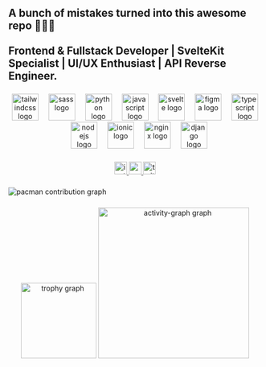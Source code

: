 <h2 align="left">A bunch of mistakes turned into this awesome repo 👋👋👋<br><br>Frontend & Fullstack Developer | SvelteKit Specialist | UI/UX Enthusiast | API Reverse Engineer.</h2>

###

<div align="center">
  <img src="https://skillicons.dev/icons?i=tailwind" height="53" alt="tailwindcss logo"  />
  <img width="12" />
  <img src="https://cdn.jsdelivr.net/gh/devicons/devicon/icons/sass/sass-original.svg" height="53" alt="sass logo"  />
  <img width="12" />
  <img src="https://skillicons.dev/icons?i=py" height="53" alt="python logo"  />
  <img width="12" />
  <img src="https://cdn.jsdelivr.net/gh/devicons/devicon/icons/javascript/javascript-original.svg" height="53" alt="javascript logo"  />
  <img width="12" />
  <img src="https://cdn.jsdelivr.net/gh/devicons/devicon/icons/svelte/svelte-original.svg" height="53" alt="svelte logo"  />
  <img width="12" />
  <img src="https://cdn.jsdelivr.net/gh/devicons/devicon/icons/figma/figma-original.svg" height="53" alt="figma logo"  />
  <img width="12" />
  <img src="https://cdn.jsdelivr.net/gh/devicons/devicon/icons/typescript/typescript-original.svg" height="53" alt="typescript logo"  />
  <img width="12" />
  <img src="https://cdn.jsdelivr.net/gh/devicons/devicon/icons/nodejs/nodejs-original.svg" height="53" alt="nodejs logo"  />
  <img width="12" />
  <img src="https://cdn.jsdelivr.net/gh/devicons/devicon/icons/ionic/ionic-original.svg" height="53" alt="ionic logo"  />
  <img width="12" />
  <img src="https://cdn.jsdelivr.net/gh/devicons/devicon/icons/nginx/nginx-original.svg" height="53" alt="nginx logo"  />
  <img width="12" />
  <img src="https://cdn.jsdelivr.net/gh/devicons/devicon/icons/django/django-plain.svg" height="53" alt="django logo"  />
</div>

###

<div align="center">
  <a href="https://www.instagram.com/aleenxettri/" target="_blank">
    <img src="https://img.shields.io/static/v1?message=Instagram&logo=instagram&label=&color=E4405F&logoColor=white&labelColor=&style=for-the-badge" height="25" alt="instagram logo"  />
  </a>
  <a href="https://xettrialeen.medium.com/" target="_blank">
    <img src="https://img.shields.io/static/v1?message=Medium&logo=medium&label=&color=12100E&logoColor=white&labelColor=&style=for-the-badge" height="25" alt="medium logo"  />
  </a>
  <a href="https://x.com/xettri_aleen" target="_blank">
    <img src="https://img.shields.io/static/v1?message=Twitter&logo=twitter&label=&color=1DA1F2&logoColor=white&labelColor=&style=for-the-badge" height="25" alt="twitter logo"  />
  </a>
</div>

###

<picture>
  <source media="(prefers-color-scheme: dark)" srcset="[https://raw.githubusercontent.com/xettrialeen/xettrialeen/refs/heads/main/pacman.svg](https://raw.githubusercontent.com/xettrialeen/xettrialeen/refs/heads/main/pacman.svg)">
  <source media="(prefers-color-scheme: light)" srcset="[https://raw.githubusercontent.com/xettrialeen/xettrialeen/refs/heads/main/pacman.svg](https://raw.githubusercontent.com/xettrialeen/xettrialeen/refs/heads/main/pacman.svg)">
  <img alt="pacman contribution graph" src="[https://raw.githubusercontent.com/xettrialeen/xettrialeen/output/pacman-contribution-graph.svg](https://raw.githubusercontent.com/xettrialeen/xettrialeen/refs/heads/main/pacman.svg)">
</picture>

###

<div align="center">
  <img src="https://github-profile-trophy.vercel.app?username=xettrialeen&theme=dracula&column=-1&row=1&margin-w=8&margin-h=8&no-bg=false&no-frame=false&order=4" height="150" alt="trophy graph"  />
  <img src="https://github-readme-activity-graph.vercel.app/graph?username=xettrialeen&radius=16&theme=dracula&area=true&order=5" height="300" alt="activity-graph graph"  />
</div>

###
